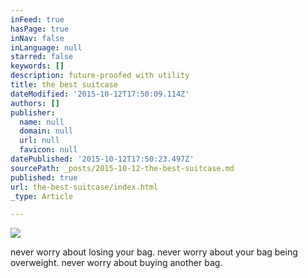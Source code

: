```yaml
---
inFeed: true
hasPage: true
inNav: false
inLanguage: null
starred: false
keywords: []
description: future-proofed with utility
title: the best suitcase
dateModified: '2015-10-12T17:50:09.114Z'
authors: []
publisher:
  name: null
  domain: null
  url: null
  favicon: null
datePublished: '2015-10-12T17:50:23.497Z'
sourcePath: _posts/2015-10-12-the-best-suitcase.md
published: true
url: the-best-suitcase/index.html
_type: Article

---
```

![](https://the-grid-user-content.s3-us-west-2.amazonaws.com/600a55e3-5bc0-48ff-a507-4c8c1b017b26.png)

never worry about losing your bag. never worry about your bag being overweight. never worry about buying another bag.